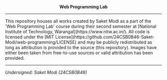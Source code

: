 <div align="center"> <b> Web Programming Lab </b> </div>
<hr />
This repository houses all works created by Saket Modi as a part of the 'Web Programming Lab' course during their second semester at [National Institute of Technology, Warangal](https://www.nitw.ac.in/). All code is licensed under the [MIT License](https://github.com/24CSB0B46-Saket-Modi/web-programming/LICENSE) and may be publicly redistributed as long as attribution is provided to the source (this repository). Images have either been taken from free-to-use sources or valid attribution has been provided.
<hr />
<i>Undersigned: Saket Modi (24CSB0B46)</i>
